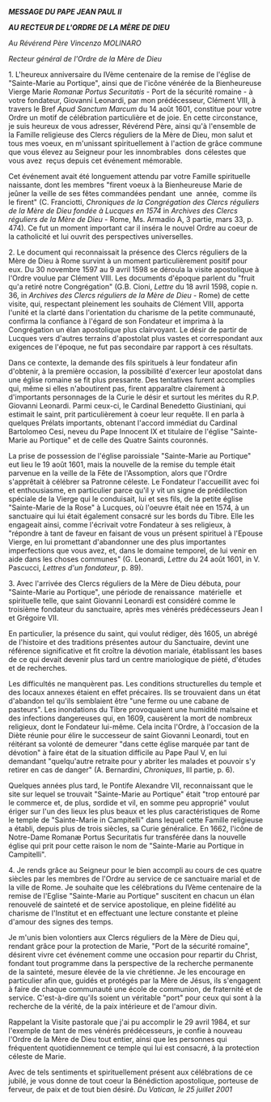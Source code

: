 ***MESSAGE DU PAPE JEAN PAUL II***

***AU RECTEUR DE L'ORDRE DE LA MÈRE DE DIEU***

*Au Révérend Père Vincenzo MOLINARO*

*Recteur général de l'Ordre de la Mère de Dieu*

1. L'heureux anniversaire du IVème centenaire de la remise de l'église de "Sainte-Marie au Portique", ainsi que de l'icône vénérée de la Bienheureuse Vierge Marie *Romanæ Portus Securitatis* \- Port de la sécurité romaine - à votre fondateur, Giovanni Leonardi, par mon prédécesseur, Clément VIII, à travers le Bref *Apud Sanctum Marcum* du 14 août 1601, constitue pour votre Ordre un motif de célébration particulière et de joie. En cette circonstance, je suis heureux de vous adresser, Révérend Père, ainsi qu'à l'ensemble de la Famille religieuse des Clercs réguliers de la Mère de Dieu, mon salut et tous mes voeux, en m'unissant spirituellement à l'action de grâce commune que vous élevez au Seigneur pour les innombrables  dons célestes que vous avez  reçus depuis cet événement mémorable.

Cet événement avait été longuement attendu par votre Famille spirituelle naissante, dont les membres "firent voeux à la Bienheureuse Marie de jeûner la veille de ses fêtes commandées pendant  une  année,  comme ils le firent" (C. Franciotti, *Chroniques de la Congrégation des Clercs réguliers de la Mère de Dieu fondée à Lucques en 1574* in *Archives des Clercs réguliers de la Mère de Dieu* \- Rome, Ms. Armadio A, 3 partie, mars 33, p. 474). Ce fut un moment important car il inséra le nouvel Ordre au coeur de la catholicité et lui ouvrit des perspectives universelles.

2. Le document qui reconnaissait la présence des Clercs réguliers de la Mère de Dieu à Rome survint à un moment particulièrement positif pour eux. Du 30 novembre 1597 au 9 avril 1598 se déroula la visite apostolique à l'Ordre voulue par Clément VIII. Les documents d'époque parlent du "fruit qu'a retiré notre Congrégation" (G.B. Cioni, *Lettre* du 18 avril 1598, copie n. 36, in *Archives des Clercs réguliers de la Mère de Dieu* \- Rome) de cette visite, qui, respectant pleinement les souhaits de Clément VIII, apporta l'unité et la clarté dans l'orientation du charisme de la petite communauté, confirma la confiance à l'égard de son Fondateur et imprima à la Congrégation un élan apostolique plus clairvoyant. Le désir de partir de Lucques vers d'autres terrains d'apostolat plus vastes et correspondant aux exigences de l'époque, ne fut pas secondaire par rapport à ces résultats.

Dans ce contexte, la demande des fils spirituels à leur fondateur afin d'obtenir, à la première occasion, la possibilité d'exercer leur apostolat dans une église romaine se fit plus pressante. Des tentatives furent accomplies qui, même si elles n'aboutirent pas, firent apparaître clairement à d'importants personnages de la Curie le désir et surtout les mérites du R.P. Giovanni Leonardi. Parmi ceux-ci, le Cardinal Benedetto Giustiniani, qui estimait le saint, prit particulièrement à coeur leur requête. Il en parla à quelques Prélats importants, obtenant l'accord immédiat du Cardinal Bartolomeo Cesi, neveu du Pape Innocent IX et titulaire de l'église "Sainte-Marie au Portique" et de celle des Quatre Saints couronnés.

La prise de possession de l'église paroissiale "Sainte-Marie au Portique" eut lieu le 19 août 1601, mais la nouvelle de la remise du temple était parvenue en la veille de la Fête de l'Assomption, alors que l'Ordre s'apprêtait à célébrer sa Patronne céleste. Le Fondateur l'accueillit avec foi et enthousiasme, en particulier parce qu'il y vit un signe de prédilection spéciale de la Vierge qui le conduisait, lui et ses fils, de la petite église "Sainte-Marie de la Rose" à Lucques, où l'oeuvre était née en 1574, à un sanctuaire qui lui était également consacré sur les bords du Tibre. Elle les engageait ainsi, comme l'écrivait votre Fondateur à ses religieux, à "répondre à tant de faveur en faisant de vous un présent spirituel à l'Epouse Vierge, en lui promettant d'abandonner une des plus importantes imperfections que vous avez, et, dans le domaine temporel, de lui venir en aide dans les choses communes" (G. Leonardi, *Lettre* du 24 août 1601, in V. Pascucci, *Lettres d'un fondateur*, p. 89).

3. Avec l'arrivée des Clercs réguliers de la Mère de Dieu débuta, pour "Sainte-Marie au Portique", une période de renaissance  matérielle  et spirituelle telle, que saint Giovanni Leonardi est considéré comme le troisième fondateur du sanctuaire, après mes vénérés prédécesseurs Jean I et Grégoire VII.

En particulier, la présence du saint, qui voulut rédiger, dès 1605, un abrégé de l'histoire et des traditions présentes autour du Sanctuaire, devint une référence significative et fit croître la dévotion mariale, établissant les bases de ce qui devait devenir plus tard un centre mariologique de piété, d'études et de recherches.

Les difficultés ne manquèrent pas. Les conditions structurelles du temple et des locaux annexes étaient en effet précaires. Ils se trouvaient dans un état d'abandon tel qu'ils semblaient être "une ferme ou une cabane de pasteurs". Les inondations du Tibre provoquaient une humidité malsaine et des infections dangereuses qui, en 1609, causèrent la mort de nombreux religieux, dont le Fondateur lui-même. Cela incita l'Ordre, à l'occasion de la Diète réunie pour élire le successeur de saint Giovanni Leonardi, tout en réitérant sa volonté de demeurer "dans cette église marquée par tant de dévotion" à faire état de la situation difficile au Pape Paul V, en lui demandant "quelqu'autre retraite pour y abriter les malades et pouvoir s'y retirer en cas de danger" (A. Bernardini, *Chroniques*, III partie, p. 6).

Quelques années plus tard, le Pontife Alexandre VII, reconnaissant que le site sur lequel se trouvait "Sainte-Marie au Portique" était "trop entouré par le commerce et, de plus, sordide et vil, en somme peu approprié" voulut ériger sur l'un des lieux les plus beaux et les plus caractéristiques de Rome le temple de "Sainte-Marie in Campitelli" dans lequel cette Famille religieuse a établi, depuis plus de trois siècles, sa Curie généralice. En 1662, l'icône de Notre-Dame Romanæ Portus Securitatis fur transférée dans la nouvelle église qui prit pour cette raison le nom de "Sainte-Marie au Portique in Campitelli".

4. Je rends grâce au Seigneur pour le bien accompli au cours de ces quatre siècles par les membres de l'Ordre au service de ce sanctuaire marial et de la ville de Rome. Je souhaite que les célébrations du IVème centenaire de la remise de l'Eglise "Sainte-Marie au Portique" suscitent en chacun un élan renouvelé de sainteté et de service apostolique, en pleine fidélité au charisme de l'Institut et en effectuant une lecture constante et pleine d'amour des signes des temps.

Je m'unis bien volontiers aux Clercs réguliers de la Mère de Dieu qui, rendant grâce pour la protection de Marie, "Port de la sécurité romaine", désirent vivre cet événement comme une occasion pour repartir du Christ, fondant tout programme dans la perspective de la recherche permanente de la sainteté, mesure élevée de la vie chrétienne. Je les encourage en particulier afin que, guidés et protégés par la Mère de Jésus, ils s'engagent à faire de chaque communauté une école de communion, de fraternité et de service. C'est-à-dire qu'ils soient un véritable "port" pour ceux qui sont à la recherche de la vérité, de la paix intérieure et de l'amour divin.

Rappelant la Visite pastorale que j'ai pu accomplir le 29 avril 1984, et sur l'exemple de tant de mes vénérés prédécesseurs, je confie à nouveau l'Ordre de la Mère de Dieu tout entier, ainsi que les personnes qui fréquentent quotidiennement ce temple qui lui est consacré, à la protection céleste de Marie.

Avec de tels sentiments et spirituellement présent aux célébrations de ce jubilé, je vous donne de tout coeur la Bénédiction apostolique, porteuse de ferveur, de paix et de tout bien désiré. *Du Vatican, le 25 juillet 2001*